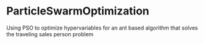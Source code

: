 # ParticleSwarmOptimization
 Using PSO to optimize hypervariables for an ant based algorithm that solves the traveling sales person problem
